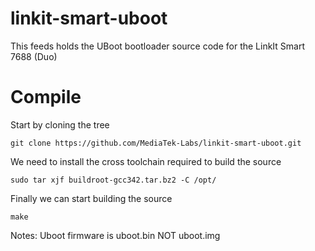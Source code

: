 # linkit-smart-uboot
This feeds holds the UBoot bootloader source code for the LinkIt Smart 7688 (Duo)

# Compile

Start by cloning the tree

`git clone https://github.com/MediaTek-Labs/linkit-smart-uboot.git`

We need to install the cross toolchain required to build the source

`sudo tar xjf buildroot-gcc342.tar.bz2 -C /opt/`

Finally we can start building the source

`make`

Notes: Uboot firmware is uboot.bin NOT uboot.img
